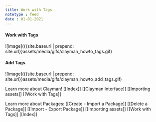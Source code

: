 ```yaml
---
title: Work with Tags
notetype : feed
date : 01-01-2021
---
```


<h4><b>Work with Tags</b></h4>
![image]({{site.baseurl | prepend: site.url}}assets/media/gifs/clayman_howto_tags.gif)

<h4><b>Add Tags</b></h4>
![image]({{site.baseurl | prepend: site.url}}assets/media/gifs/clayman_howto_add_tags.gif)


Learn more about Clayman!
[[Index]]
[[Clayman Interface]]
[[Importing assets]]
[[Work with Tags]]

Learn more about Packages:
[[Create - Import a Package]]
[[Delete a Package]]
[[Import - Export Package]]
[[Importing assets]]
[[Work with Tags]]
[[Index]]